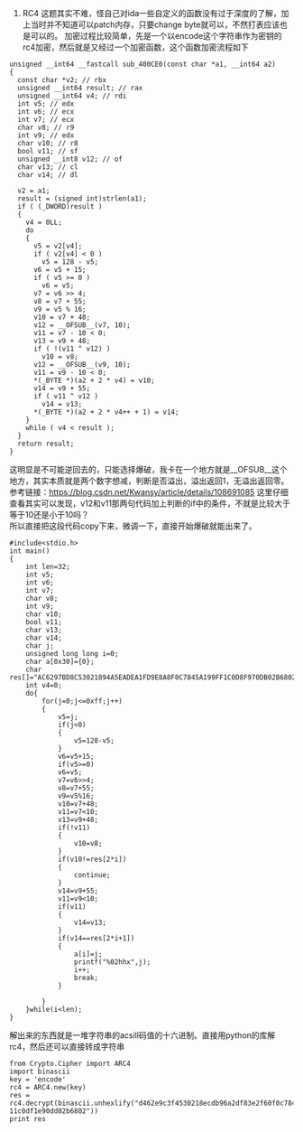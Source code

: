 1. RC4
这题其实不难，怪自己对ida一些自定义的函数没有过于深度的了解，加上当时并不知道可以patch内存，只要change byte就可以，不然打表应该也是可以的。
加密过程比较简单，先是一个以encode这个字符串作为密钥的rc4加密，然后就是又经过一个加密函数，这个函数加密流程如下
```
unsigned __int64 __fastcall sub_400CE0(const char *a1, __int64 a2)
{
  const char *v2; // rbx
  unsigned __int64 result; // rax
  unsigned __int64 v4; // rdi
  int v5; // edx
  int v6; // ecx
  int v7; // ecx
  char v8; // r9
  int v9; // edx
  char v10; // r8
  bool v11; // sf
  unsigned __int8 v12; // of
  char v13; // cl
  char v14; // dl

  v2 = a1;
  result = (signed int)strlen(a1);
  if ( (_DWORD)result )
  {
    v4 = 0LL;
    do
    {
      v5 = v2[v4];
      if ( v2[v4] < 0 )
        v5 = 128 - v5;
      v6 = v5 + 15;
      if ( v5 >= 0 )
        v6 = v5;
      v7 = v6 >> 4;
      v8 = v7 + 55;
      v9 = v5 % 16;
      v10 = v7 + 48;
      v12 = __OFSUB__(v7, 10);
      v11 = v7 - 10 < 0;
      v13 = v9 + 48;
      if ( !(v11 ^ v12) )
        v10 = v8;
      v12 = __OFSUB__(v9, 10);
      v11 = v9 - 10 < 0;
      *(_BYTE *)(a2 + 2 * v4) = v10;
      v14 = v9 + 55;
      if ( v11 ^ v12 )
        v14 = v13;
      *(_BYTE *)(a2 + 2 * v4++ + 1) = v14;
    }
    while ( v4 < result );
  }
  return result;
}
```
这明显是不可能逆回去的，只能选择爆破，我卡在一个地方就是__OFSUB__这个地方，其实本质就是两个数字想减，判断是否溢出，溢出返回1，无溢出返回零。  
参考链接：https://blog.csdn.net/Kwansy/article/details/108691085
这里仔细查看其实可以发现，v12和v11那两句代码加上判断的if中的条件，不就是比较大于等于10还是小于10吗？  
所以直接把这段代码copy下来，微调一下，直接开始爆破就能出来了。
```
#include<stdio.h>
int main()
{
    int len=32;
    int v5;
    int v6;
    int v7;
    char v8;
    int v9;
    char v10;
    bool v11;
    char v13;
    char v14;
    char j;
    unsigned long long i=0;
    char a[0x30]={0};
    char res[]="AC6297BD8C53021894A5EADEA1FD9E8A0F0C7845A199FF1C0D8F970DB02B6802";
    int v4=0;
    do{
        for(j=0;j<=0xff;j++)
        {
            v5=j;
            if(j<0)
            {
                v5=128-v5;
            }
            v6=v5+15;
            if(v5>=0)
            v6=v5;
            v7=v6>>4;
            v8=v7+55;
            v9=v5%16;
            v10=v7+48;
            v11=v7<10;
            v13=v9+48;
            if(!v11)
            {
                v10=v8;
            }
            if(v10!=res[2*i])
            {
                continue;
            }
            v14=v9+55;
            v11=v9<10;
            if(v11)
            {
                v14=v13;
            }
            if(v14==res[2*i+1])
            {
                a[i]=j;
                printf("%02hhx",j);
                i++;
                break;
            }

        }
    }while(i<len);
}
```
解出来的东西就是一堆字符串的acsill码值的十六进制。直接用python的库解rc4，然后还可以直接转成字符串
```
from Crypto.Cipher import ARC4
import binascii
key = 'encode'
rc4 = ARC4.new(key)
res =
rc4.decrypt(binascii.unhexlify("d462e9c3f4530218ecdb96a2df83e2f60f0c7845dfe78
11c0df1e90dd02b6802"))
print res
```